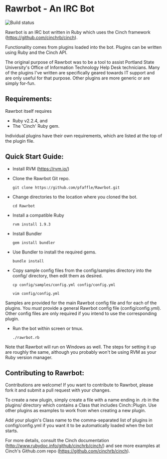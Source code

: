 Rawrbot - An IRC Bot
====================
![Build status](https://travis-ci.org/pfaffle/Rawrbot.svg?branch=master)

Rawrbot is an IRC bot written in Ruby which uses the Cinch framework (https://github.com/cinchrb/cinch).

Functionality comes from plugins loaded into the bot. Plugins can be written using Ruby and the Cinch API.

The original purpose of Rawrbot was to be a tool to assist Portland State University's Office of Information Technology Help Desk technicians. Many of the plugins I've written are specifically geared towards IT support and are only useful for that purpose. Other plugins are more generic or are simply for-fun.

Requirements:
-------------

Rawrbot itself requires
* Ruby v2.2.4, and
* The 'Cinch' Ruby gem.

Individual plugins have their own requirements, which are listed at the top of the plugin file.

Quick Start Guide:
------------------

* Install RVM (https://rvm.io/)

* Clone the Rawrbot Git repo.

    `git clone https://github.com/pfaffle/Rawrbot.git`

* Change directories to the location where you cloned the bot.

    `cd Rawrbot`

* Install a compatible Ruby

    `rvm install 1.9.3`

* Install Bundler

    `gem install bundler`

* Use Bundler to install the required gems.

    `bundle install`

* Copy sample config files from the config/samples directory into the config/ directory, then edit them as desired.

    `cp config/samples/config.yml config/config.yml`
    
    `vim config/config.yml`

Samples are provided for the main Rawrbot config file and for each of the plugins. You *must* provide a general Rawrbot config file (config/config.yml). Other config files are only required if you intend to use the corresponding plugin.

* Run the bot within screen or tmux.

    `./rawrbot.rb`

Note that Rawrbot will run on Windows as well. The steps for setting it up are roughly the same, although you probably won't be using RVM as your Ruby version manager.

Contributing to Rawrbot:
------------------------

Contributions are welcome! If you want to contribute to Rawrbot, please fork it and submit a pull request with your changes.

To create a new plugin, simply create a file with a name ending in .rb in the plugins/ directory which contains a Class that includes Cinch::Plugin. Use other plugins as examples to work from when creating a new plugin.

Add your plugin's Class name to the comma-separated list of plugins in config/config.yml if you want it to be automatically loaded when the bot starts.

For more details, consult the Cinch documentation (http://www.rubydoc.info/github/cinchrb/cinch/) and see more examples at Cinch's Github.com repo (https://github.com/cinchrb/cinch).
